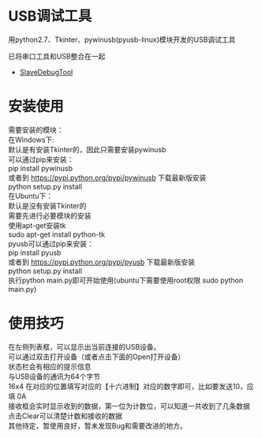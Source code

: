 USB调试工具
================================================================
用python2.7、Tkinter、pywinusb(pyusb-linux)模块开发的USB调试工具<br>

已将串口工具和USB整合在一起
* [SlaveDebugTool](https://git.oschina.net/jakey.chen/SlaveDebugTool)

安装使用
================================================================
需要安装的模块：<br>
在Windows下:<br>
    默认是有安装Tkinter的，因此只需要安装pywinusb<br>
    可以通过pip来安装：<br>
        pip install pywinusb<br>
    或者到 https://pypi.python.org/pypi/pywinusb 下载最新版安装<br>
        python setup.py install<br>
在Ubuntu下：<br>
    默认是没有安装Tkinter的<br>
    需要先进行必要模块的安装<br>
    使用apt-get安装tk<br>
        sudo apt-get install python-tk<br>
    pyusb可以通过pip来安装：<br>
        pip install pyusb<br>
    或者到 https://pypi.python.org/pypi/pyusb 下载最新版安装<br>
        python setup.py install<br>
执行python main.py即可开始使用(ubuntu下需要使用root权限 sudo python main.py)<br>

使用技巧
================================================================
在左侧列表框，可以显示出当前连接的USB设备。<br>
可以通过双击打开设备（或者点击下面的Open打开设备）<br>
状态栏会有相应的提示信息<br>
与USB设备的通讯为64个字节<br>
16x4 在对应的位置填写对应的【十六进制】对应的数字即可，比如要发送10，应填 0A<br>
接收框会实时显示收到的数据，第一位为计数位，可以知道一共收到了几条数据<br>
点击Clear可以清楚计数和接收的数据<br>
其他待定，暂使用良好，暂未发现Bug和需要改进的地方。<br>